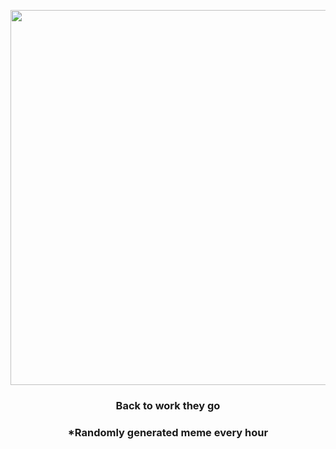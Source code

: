 <p align="center">
        <img src="https://i.redd.it/yed1xxpvcn391.jpg" width="600" height="600">
        </p>
        <h3 align="center">Back to work they go</h3>
        <h3 align="center">*Randomly generated meme every hour</h3>
    